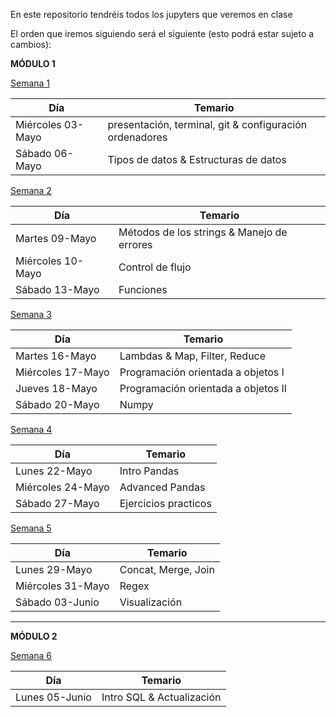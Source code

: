 En este repositorio tendréis todos los jupyters que veremos en clase

El orden que iremos siguiendo será el siguiente (esto podrá estar sujeto a cambios):

**MÓDULO 1**

[Semana 1](https://github.com/Ironhack-Data-Madrid-PartTime-May22/apuntes_clases/tree/main/semana-01)

| Día             | Temario                                      |
|-----------------|----------------------------------------------|
| Miércoles 03-Mayo | presentación, terminal, git & configuración ordenadores              |
| Sábado 06-Mayo    | Tipos de datos & Estructuras de datos         |


[Semana 2](https://github.com/Ironhack-Data-Madrid-PartTime-May22/apuntes_clases/tree/main/semana-02)

| Día             | Temario                                      |
|-----------------|----------------------------------------------|
| Martes 09-Mayo | Métodos de los strings & Manejo de errores             |
| Miércoles 10-Mayo    | Control de flujo        |
| Sábado 13-Mayo    | Funciones       |



[Semana 3](https://github.com/Ironhack-Data-Madrid-PartTime-May22/apuntes_clases/tree/main/semana-03)

| Día             | Temario                                      |
|-----------------|----------------------------------------------|
| Martes 16-Mayo | Lambdas & Map, Filter, Reduce             |
| Miércoles 17-Mayo    | Programación orientada a objetos I    |
| Jueves 18-Mayo    | Programación orientada a objetos II         |
| Sábado 20-Mayo    | Numpy        |


[Semana 4](https://github.com/Ironhack-Data-Madrid-PartTime-May22/apuntes_clases/tree/main/semana-04)

| Día             | Temario                                      |
|-----------------|----------------------------------------------|
| Lunes 22-Mayo | Intro Pandas          |
| Miércoles 24-Mayo    | Advanced Pandas   |
| Sábado 27-Mayo    | Ejercicios practicos        |


[Semana 5](https://github.com/Ironhack-Data-Madrid-PartTime-May22/apuntes_clases/tree/main/semana-05)

| Día             | Temario                                      |
|-----------------|----------------------------------------------|
| Lunes 29-Mayo | Concat, Merge, Join     |
| Miércoles 31-Mayo    | Regex   |
| Sábado 03-Junio    | Visualización       |


----- 

**MÓDULO 2**

[Semana 6](https://github.com/Ironhack-Data-Madrid-PartTime-May22/apuntes_clases/tree/main/semana-06)

| Día             | Temario                                      |
|-----------------|----------------------------------------------|
| Lunes 05-Junio  | Intro SQL & Actualización     |


